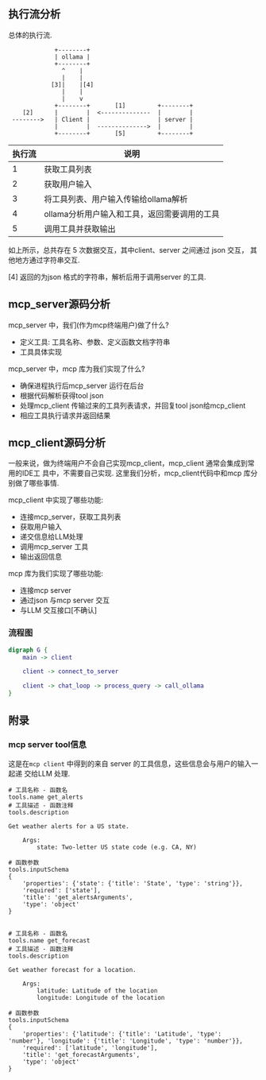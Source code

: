 
## 执行流分析

总体的执行流.

```
             +--------+
             | ollama |
             +--------+
               ^    |
               |    |
            [3]|    |[4]
               |    |
               |    v
             +--------+       [1]         +--------+
    [2]      |        |  <--------------  |        |
 -------->   | Client |                   | server |
             |        |  -------------->  |        |
             +--------+       [5]         +--------+

```

| 执行流 | 说明                                         |
|--------|----------------------------------------------|
| 1      | 获取工具列表                                 |
| 2      | 获取用户输入                                 |
| 3      | 将工具列表、用户输入传输给ollama解析         |
| 4      | ollama分析用户输入和工具，返回需要调用的工具 |
| 5      | 调用工具并获取输出                           |


如上所示，总共存在 5 次数据交互，其中client、server 之间通过 json 交互，
其他地方通过字符串交互.

[4] 返回的为json 格式的字符串，解析后用于调用server 的工具.


## mcp_server源码分析

mcp_server 中，我们(作为mcp终端用户)做了什么?

- 定义工具: 工具名称、参数、定义函数文档字符串
- 工具具体实现

mcp_server 中，mcp 库为我们实现了什么?

- 确保进程执行后mcp_server 运行在后台
- 根据代码解析获得tool json
- 处理mcp_client 传输过来的工具列表请求，并回复tool json给mcp_client
- 相应工具执行请求并返回结果

## mcp_client源码分析

一般来说，做为终端用户不会自己实现mcp_client，mcp_client 通常会集成到常用的IDE工
具中，不需要自己实现.
这里我们分析，mcp_client代码中和mcp 库分别做了哪些事情.

mcp_client 中实现了哪些功能:

- 连接mcp_server，获取工具列表
- 获取用户输入
- 递交信息给LLM处理
- 调用mcp_server 工具
- 输出返回信息

mcp 库为我们实现了哪些功能:

- 连接mcp server
- 通过json 与mcp server 交互
- 与LLM 交互接口[不确认]

### 流程图

```dot
digraph G {
    main -> client

    client -> connect_to_server

    client -> chat_loop -> process_query -> call_ollama
}
```

## 附录

### mcp server tool信息

这是在`mcp client` 中得到的来自 server 的工具信息，这些信息会与用户的输入一起递
交给LLM 处理.

```
# 工具名称 - 函数名
tools.name get_alerts
# 工具描述 - 函数注释
tools.description

Get weather alerts for a US state.

    Args:
        state: Two-letter US state code (e.g. CA, NY)

# 函数参数
tools.inputSchema
{
    'properties': {'state': {'title': 'State', 'type': 'string'}},
    'required': ['state'],
    'title': 'get_alertsArguments',
    'type': 'object'
}


# 工具名称 - 函数名
tools.name get_forecast
# 工具描述 - 函数注释
tools.description

Get weather forecast for a location.

    Args:
        latitude: Latitude of the location
        longitude: Longitude of the location

# 函数参数
tools.inputSchema
{
    'properties': {'latitude': {'title': 'Latitude', 'type': 'number'}, 'longitude': {'title': 'Longitude', 'type': 'number'}},
    'required': ['latitude', 'longitude'],
    'title': 'get_forecastArguments',
    'type': 'object'
}

```

